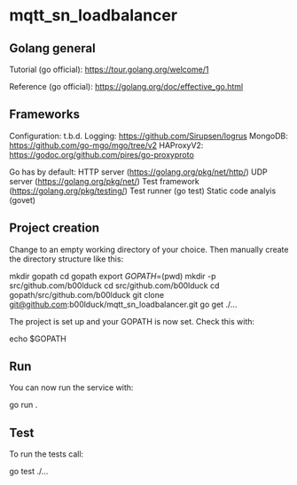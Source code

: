 # mqtt_sn_loadbalancer

## Golang general

Tutorial (go official):
https://tour.golang.org/welcome/1

Reference (go official):
https://golang.org/doc/effective_go.html


## Frameworks

Configuration: t.b.d.
Logging: https://github.com/Sirupsen/logrus
MongoDB: https://github.com/go-mgo/mgo/tree/v2
HAProxyV2: https://godoc.org/github.com/pires/go-proxyproto

Go has by default:
  HTTP server (https://golang.org/pkg/net/http/)
  UDP server (https://golang.org/pkg/net/)
  Test framework (https://golang.org/pkg/testing/)
  Test runner (go test)
  Static code analyis (govet)
  

## Project creation

Change to an empty working directory of your choice.
Then manually create the directory structure like this:
 
 mkdir gopath
 cd gopath
 export $GOPATH=$(pwd)
 mkdir -p src/github.com/b00lduck
 cd src/github.com/b00lduck
 cd gopath/src/github.com/b00lduck
 git clone git@github.com:b00lduck/mqtt_sn_loadbalancer.git
 go get ./...
   
The project is set up and your GOPATH is now set. Check this with:

 echo $GOPATH
 
## Run 
 
You can now run the service with:

 go run .
 
## Test 
 
To run the tests call:

 go test ./...
 

